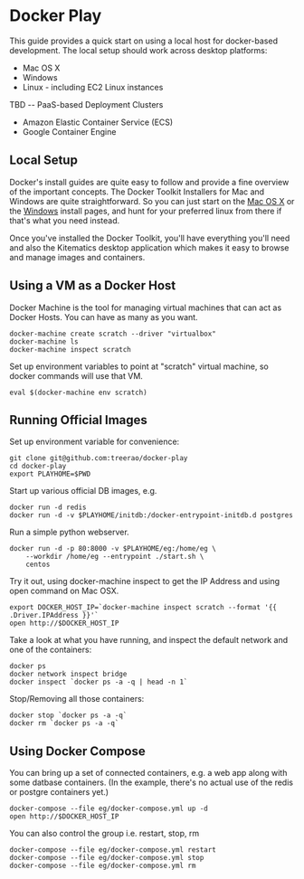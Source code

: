 # Docker Play

This guide provides a quick start on using a local host for
docker-based development. The local setup should work across
desktop platforms:

 - Mac OS X
 - Windows
 - Linux - including EC2 Linux instances

TBD -- PaaS-based Deployment Clusters

 - Amazon Elastic Container Service (ECS)
 - Google Container Engine


## Local Setup

Docker's install guides are quite easy to follow and provide a
fine overview of the important concepts. The Docker Toolkit
Installers for Mac and Windows are quite straightforward.  So you
can just start on the [Mac OS X][macinstall] or the
[Windows][windowsinstall] install pages, and hunt for your
preferred linux from there if that's what you need instead.


[macinstall]: https://docs.docker.com/engine/installation/mac/
[windowsinstall]: https://docs.docker.com/engine/installation/windows/

Once you've installed the Docker Toolkit, you'll have everything
you'll need and also the Kitematics desktop application which
makes it easy to browse and manage images and containers.

## Using a VM as a Docker Host

Docker Machine is the tool for managing virtual machines that can
act as Docker Hosts. You can have as many as you want.

    docker-machine create scratch --driver "virtualbox"
    docker-machine ls
    docker-machine inspect scratch

Set up environment variables to point at "scratch" virtual
machine, so docker commands will use that VM.

    eval $(docker-machine env scratch)

## Running Official Images

Set up environment variable for convenience:

    git clone git@github.com:treerao/docker-play
    cd docker-play
    export PLAYHOME=$PWD

Start up various official DB images, e.g.

    docker run -d redis
    docker run -d -v $PLAYHOME/initdb:/docker-entrypoint-initdb.d postgres

Run a simple python webserver.

    docker run -d -p 80:8000 -v $PLAYHOME/eg:/home/eg \
        --workdir /home/eg --entrypoint ./start.sh \
        centos

Try it out, using docker-machine inspect to get the IP Address
and using open command on Mac OSX.

    export DOCKER_HOST_IP=`docker-machine inspect scratch --format '{{ .Driver.IPAddress }}'`
    open http://$DOCKER_HOST_IP

Take a look at what you have running, and inspect the default
network and one of the containers:

    docker ps
    docker network inspect bridge
    docker inspect `docker ps -a -q | head -n 1`

Stop/Removing all those containers:

    docker stop `docker ps -a -q`
    docker rm `docker ps -a -q`


## Using Docker Compose

You can bring up a set of connected containers, e.g. a web app
along with some datbase containers. (In the example, there's no
actual use of the redis or postgre containers yet.)

    docker-compose --file eg/docker-compose.yml up -d
    open http://$DOCKER_HOST_IP

You can also control the group i.e. restart, stop, rm

    docker-compose --file eg/docker-compose.yml restart
    docker-compose --file eg/docker-compose.yml stop
    docker-compose --file eg/docker-compose.yml rm
